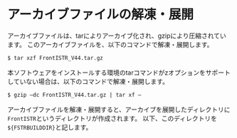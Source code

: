 # アーカイブファイルの解凍・展開

アーカイブファイルは、tarによりアーカイブ化され、gzipにより圧縮されています。
このアーカイブファイルを、以下のコマンドで解凍・展開します。

```txt
$ tar xzf FrontISTR_V44.tar.gz
```

本ソフトウェアをインストールする環境のtarコマンドがzオプションをサポートしていない場合は、以下のコマンドで解凍・展開します。

```txt
$ gzip –dc FrontISTR_V44.tar.gz | tar xf –
```

アーカイブファイルを解凍・展開すると、アーカイブを展開したディレクトリに`FrontISTR`というディレクトリが作成されます。
以下、このディレクトリを`${FSTRBUILDDIR}`と記します。
